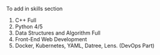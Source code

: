 To add in skills section<br>
1. C++ Full
2. Python 4/5
3. Data Structures and Algorithm Full
4. Front-End Web Development 
5. Docker, Kubernetes, YAML, Datree, Lens. (DevOps Part)
